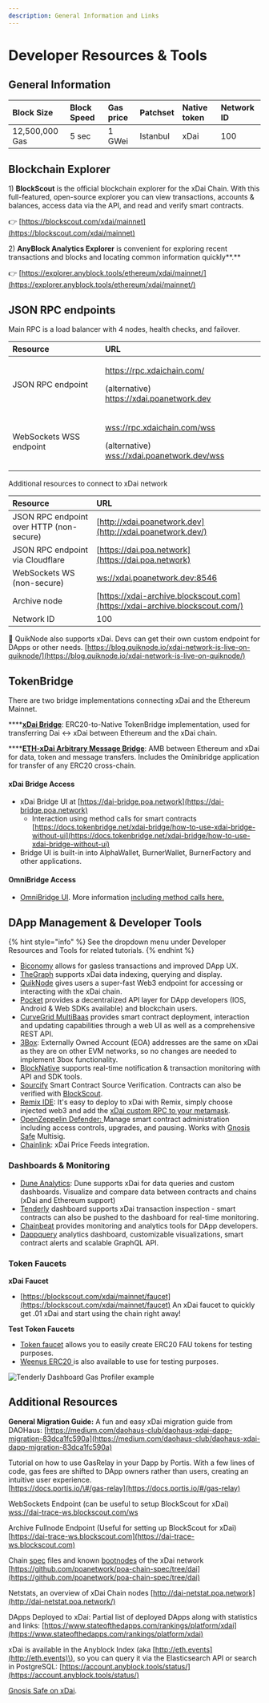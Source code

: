 ```yaml
---
description: General Information and Links
---
```


# Developer Resources & Tools

## General Information

| Block Size | Block Speed | Gas price | Patchset | Native token | Network ID |
| :--- | :--- | :--- | :--- | :--- | :--- |
| 12,500,000 Gas | 5 sec | 1 GWei | Istanbul | xDai | 100 |

## Blockchain Explorer

1\) **BlockScout** is the official blockchain explorer for the xDai Chain. With this full-featured, open-source explorer you can view transactions, accounts & balances, access data via the API, and read and verify smart contracts.

👉 [https://blockscout.com/xdai/mainnet](https://blockscout.com/xdai/mainnet)

2\) **AnyBlock Analytics Explorer** is convenient for exploring recent transactions and blocks and locating common information quickly**.**

👉 [https://explorer.anyblock.tools/ethereum/xdai/mainnet/](https://explorer.anyblock.tools/ethereum/xdai/mainnet/)

## JSON RPC endpoints

Main RPC is a load balancer with 4 nodes, health checks, and failover.

<table>
  <thead>
    <tr>
      <th style="text-align:left">Resource</th>
      <th style="text-align:left">URL</th>
    </tr>
  </thead>
  <tbody>
    <tr>
      <td style="text-align:left">JSON RPC endpoint</td>
      <td style="text-align:left">
        <p><a href="https://rpc.xdaichain.com/">https://rpc.xdaichain.com/</a>
        </p>
        <p>(alternative) <a href="https://xdai.poanetwork.dev/">https://xdai.poanetwork.dev</a>
        </p>
      </td>
    </tr>
    <tr>
      <td style="text-align:left">WebSockets WSS endpoint</td>
      <td style="text-align:left">
        <p><a href="wss://rpc.xdaichain.com/wss">wss://rpc.xdaichain.com/wss</a>
        </p>
        <p>(alternative) <a href="wss://xdai.poanetwork.dev/wss">wss://xdai.poanetwork.dev/wss</a>
        </p>
      </td>
    </tr>
  </tbody>
</table>

Additional resources to connect to xDai network

| Resource | URL |
| :--- | :--- |
| JSON RPC endpoint over HTTP \(non-secure\) | [http://xdai.poanetwork.dev](http://xdai.poanetwork.dev/) |
| JSON RPC endpoint via Cloudflare | [https://dai.poa.network](https://dai.poa.network) |
| WebSockets WS \(non-secure\) | [ws://xdai.poanetwork.dev:8546](ws://xdai.poanetwork.dev:8546) |
| Archive node | [https://xdai-archive.blockscout.com](https://xdai-archive.blockscout.com/) |
| Network ID | 100 |

🚀 QuikNode also supports xDai. Devs can get their own custom endpoint for DApps or other needs. [https://blog.quiknode.io/xdai-network-is-live-on-quiknode/](https://blog.quiknode.io/xdai-network-is-live-on-quiknode/)

## TokenBridge

There are two bridge implementations connecting xDai and the Ethereum Mainnet.

\*\*\*\*[**xDai Bridge**](https://docs.tokenbridge.net/xdai-bridge/about): ERC20-to-Native TokenBridge implementation, used for transferring Dai &lt;-&gt; xDai between Ethereum and the xDai chain.

\*\*\*\*[**ETH-xDai Arbitrary Message Bridge**](https://docs.tokenbridge.net/eth-xdai-amb-bridge/about-the-eth-xdai-amb): AMB between Ethereum and xDai for data, token and message transfers. Includes the Ominibridge application for transfer of any ERC20 cross-chain.

#### xDai Bridge Access

* xDai Bridge UI at [https://dai-bridge.poa.network](https://dai-bridge.poa.network)
  * Interaction using method calls for smart contracts[ ](https://docs.tokenbridge.net/xdai-bridge/how-to-use-xdai-bridge-without-ui)[https://docs.tokenbridge.net/xdai-bridge/how-to-use-xdai-bridge-without-ui](https://docs.tokenbridge.net/xdai-bridge/how-to-use-xdai-bridge-without-ui)
* Bridge UI is built-in into AlphaWallet, BurnerWallet, BurnerFactory and other applications.

#### OmniBridge Access

* [OmniBridge UI](https://xdai-omnibridge.web.app/). More information [including method calls here.](https://docs.tokenbridge.net/eth-xdai-amb-bridge/multi-token-extension)

## DApp Management & Developer Tools

{% hint style="info" %}
See the dropdown menu under Developer Resources and Tools for related tutorials.
{% endhint %}

* [Biconomy](https://medium.com/biconomy/biconomy-supports-xdai-chain-4d21d1f70222) allows for gasless transactions and improved DApp UX.
* [TheGraph](https://thegraph.com) supports xDai data indexing, querying and display.
* [QuikNode](https://www.quiknode.io/) gives users a super-fast Web3 endpoint for accessing or interacting with the xDai chain.
* [Pocket](https://www.pokt.network/) provides a decentralized API layer for DApp developers \(IOS, Android & Web SDKs available\) and blockchain users.
* [CurveGrid MultiBaas](https://www.curvegrid.com/) provides smart contract deployment, interaction and updating capabilities through a web UI as well as a comprehensive REST API.
* [3Box](https://www.3box.io/):  Externally Owned Account \(EOA\) addresses are the same on xDai as they are on other EVM networks, so no changes are needed to implement 3box functionality.
* [BlockNative](https://docs.blocknative.com/) supports real-time notification & transaction monitoring with API and SDK tools.
* [Sourcify](https://sourcify.dev/) Smart Contract Source Verification. Contracts can also be verified with [BlockScout](https://github.com/xdaichain/site/tree/79d38a816d4feece3a4ec12a3d28b5f9c994593c/xdai/mainnet/README.md).
* [Remix IDE](https://remix-project.org/):  It's easy to deploy to xDai with Remix, simply choose injected web3 and add the [xDai custom RPC to your metamask](https://www.xdaichain.com/for-users/wallets/metamask/metamask-setup).
* [OpenZeppelin Defender: ](https://defender.openzeppelin.com/)Manage smart contract administration including access controls, upgrades, and pausing. Works with [Gnosis Safe](../../about-xdai/project-spotlights/gnosis/gnosis-safe.md) Multisig.
* [Chainlink](https://docs.chain.link/docs/xdai-price-feeds): xDai Price Feeds integration. 

### **Dashboards & Monitoring**

* [Dune Analytics](https://www.duneanalytics.com/): Dune supports xDai for data queries and custom dashboards. Visualize and compare data between contracts and chains \(xDai and Ethereum support\)
* [Tenderly](https://tenderly.co/) dashboard supports xDai transaction inspection - smart contracts can also be pushed to the dashboard for real-time monitoring.
* [Chainbeat](https://chainbeat.io/) provides monitoring and analytics tools for DApp developers.
* [Dappquery](https://dappquery.com/) analytics dashboard, customizable visualizations, smart contract alerts and scalable GraphQL API.

### **Token Faucets**

**xDai Faucet**

* [https://blockscout.com/xdai/mainnet/faucet](https://blockscout.com/xdai/mainnet/faucet) An xDai faucet to quickly get .01 xDai and start using the chain right away! 

**Test Token Faucets**

* [Token faucet](https://erc20faucet.com/) allows you to easily create ERC20 FAU tokens for testing purposes.
* [Weenus ERC20 ](https://github.com/bokkypoobah/WeenusTokenFaucet)is also available to use for testing purposes.

![Tenderly Dashboard Gas Profiler example](../../.gitbook/assets/tenderly.png)

## **Additional Resources**

**General Migration Guide:** A fun and easy xDai migration guide from DAOHaus: [https://medium.com/daohaus-club/daohaus-xdai-dapp-migration-83dca1fc590a](https://medium.com/daohaus-club/daohaus-xdai-dapp-migration-83dca1fc590a)

Tutorial on how to use GasRelay in your Dapp by Portis. With a few lines of code, gas fees are shifted to DApp owners rather than users, creating an intuitive user experience.  
[https://docs.portis.io/\#/gas-relay](https://docs.portis.io/#/gas-relay)

WebSockets Endpoint \(can be useful to setup BlockScout for xDai\)  
[wss://dai-trace-ws.blockscout.com/ws](wss://dai-trace-ws.blockscout.com/ws)

Archive Fullnode Endpoint \(Useful for setting up BlockScout for xDai\)  
[https://dai-trace-ws.blockscout.com](https://dai-trace-ws.blockscout.com)

Chain [spec](https://github.com/poanetwork/poa-chain-spec/blob/dai/spec.json) files and known [bootnodes](https://github.com/poanetwork/poa-chain-spec/blob/dai/bootnodes.txt) of the xDai network  
[https://github.com/poanetwork/poa-chain-spec/tree/dai](https://github.com/poanetwork/poa-chain-spec/tree/dai)

Netstats, an overview of xDai Chain nodes [http://dai-netstat.poa.network](http://dai-netstat.poa.network/)

DApps Deployed to xDai: Partial list of deployed DApps along with statistics and links: [https://www.stateofthedapps.com/rankings/platform/xdai](https://www.stateofthedapps.com/rankings/platform/xdai)

xDai is available in the Anyblock Index \(aka [http://eth.events](http://eth.events)\), so you can query it via the Elasticsearch API or search in PostgreSQL: [https://account.anyblock.tools/status/](https://account.anyblock.tools/status/)

[Gnosis Safe on xDai](../../about-xdai/project-spotlights/gnosis/gnosis-safe.md).

